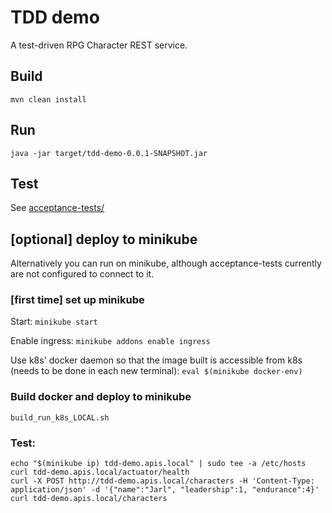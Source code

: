 # TDD demo

A test-driven RPG Character REST service.

## Build

`mvn clean install`

## Run

`java -jar target/tdd-demo-0.0.1-SNAPSHOT.jar`

## Test

See [acceptance-tests/](acceptance-tests/README.md)

## [optional] deploy to minikube

Alternatively you can run on minikube, although acceptance-tests currently are not configured to connect to it.

### [first time] set up minikube

Start:
`minikube start`

Enable ingress:
`minikube addons enable ingress`

Use k8s' docker daemon so that the image built is accessible from k8s (needs to be done in each new terminal):
`eval $(minikube docker-env)`

### Build docker and deploy to minikube

`build_run_k8s_LOCAL.sh`

### Test:

```
echo "$(minikube ip) tdd-demo.apis.local" | sudo tee -a /etc/hosts
curl tdd-demo.apis.local/actuator/health
curl -X POST http://tdd-demo.apis.local/characters -H 'Content-Type: application/json' -d '{"name":"Jarl", "leadership":1, "endurance":4}'
curl tdd-demo.apis.local/characters
```
